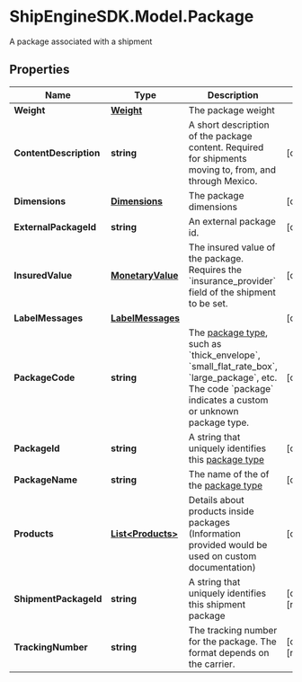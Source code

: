 # ShipEngineSDK.Model.Package
A package associated with a shipment 

## Properties

Name | Type | Description | Notes
------------ | ------------- | ------------- | -------------
**Weight** | [**Weight**](Weight.md) | The package weight | 
**ContentDescription** | **string** | A short description of the package content. Required for shipments moving to, from, and through Mexico.  | [optional] 
**Dimensions** | [**Dimensions**](Dimensions.md) | The package dimensions | [optional] 
**ExternalPackageId** | **string** | An external package id. | [optional] 
**InsuredValue** | [**MonetaryValue**](MonetaryValue.md) | The insured value of the package.  Requires the &#x60;insurance_provider&#x60; field of the shipment to be set.  | [optional] 
**LabelMessages** | [**LabelMessages**](LabelMessages.md) |  | [optional] 
**PackageCode** | **string** | The [package type](https://www.shipengine.com/docs/reference/list-carrier-packages/), such as &#x60;thick_envelope&#x60;, &#x60;small_flat_rate_box&#x60;, &#x60;large_package&#x60;, etc.  The code &#x60;package&#x60; indicates a custom or unknown package type.  | [optional] 
**PackageId** | **string** | A string that uniquely identifies this [package type](https://www.shipengine.com/docs/reference/list-carrier-packages/) | [optional] 
**PackageName** | **string** | The name of the of the [package type](https://www.shipengine.com/docs/reference/list-carrier-packages/) | [optional] 
**Products** | [**List&lt;Products&gt;**](Products.md) | Details about products inside packages (Information provided would be used on custom documentation) | [optional] 
**ShipmentPackageId** | **string** | A string that uniquely identifies this shipment package | [optional] [readonly] 
**TrackingNumber** | **string** | The tracking number for the package.  The format depends on the carrier.  | [optional] [readonly] 


